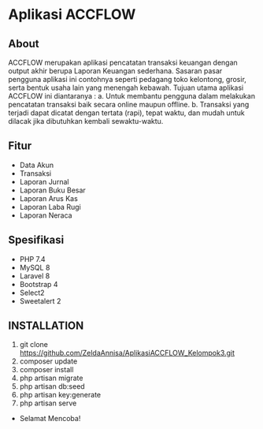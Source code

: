 # Aplikasi ACCFLOW

## About
ACCFLOW merupakan aplikasi pencatatan transaksi keuangan dengan output akhir berupa Laporan Keuangan sederhana.
Sasaran pasar pengguna aplikasi ini contohnya seperti pedagang toko kelontong, grosir, serta bentuk usaha lain yang menengah kebawah. Tujuan utama aplikasi ACCFLOW ini diantaranya :
a.	Untuk membantu pengguna dalam melakukan pencatatan transaksi baik secara online maupun offline.
b.	Transaksi yang terjadi dapat dicatat dengan tertata (rapi), tepat waktu, dan mudah untuk dilacak jika dibutuhkan kembali sewaktu-waktu. 

## Fitur
- Data Akun
- Transaksi
- Laporan Jurnal
- Laporan Buku Besar
- Laporan Arus Kas
- Laporan Laba Rugi
- Laporan Neraca
 
## Spesifikasi
- PHP 7.4
- MySQL 8
- Laravel 8
- Bootstrap 4
- Select2
- Sweetalert 2

## INSTALLATION
1.	git clone https://github.com/ZeldaAnnisa/AplikasiACCFLOW_Kelompok3.git
2.	composer update
3.	composer install
4.	php artisan migrate
5.	php artisan db:seed
6.	php artisan key:generate
7.	php artisan serve
- Selamat Mencoba!
